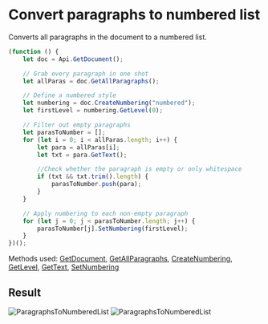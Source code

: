 # Convert paragraphs to numbered list

Converts all paragraphs in the document to a numbered list.

```ts
(function () {
    let doc = Api.GetDocument();

    // Grab every paragraph in one shot
    let allParas = doc.GetAllParagraphs();

    // Define a numbered style
    let numbering = doc.CreateNumbering("numbered");
    let firstLevel = numbering.GetLevel(0);

    // Filter out empty paragraphs
    let parasToNumber = [];
    for (let i = 0; i < allParas.length; i++) {
        let para = allParas[i];
        let txt = para.GetText();

        //Check whether the paragraph is empty or only whitespace
        if (txt && txt.trim().length) {
            parasToNumber.push(para);
        }
    }

    // Apply numbering to each non-empty paragraph
    for (let j = 0; j < parasToNumber.length; j++) {
        parasToNumber[j].SetNumbering(firstLevel);
    }
})();
```

Methods used: [GetDocument](../../../../office-api/usage-api/text-document-api/Api/Methods/GetDocument.md), [GetAllParagraphs](../../../../office-api/usage-api/text-document-api/ApiDocument/Methods/GetAllParagraphs.md), [CreateNumbering](../../../../office-api/usage-api/text-document-api/ApiDocument/Methods/CreateNumbering.md), [GetLevel](../../../../office-api/usage-api/text-document-api/ApiNumbering/Methods/GetLevel.md), [GetText](../../../../office-api/usage-api/text-document-api/ApiParagraph/Methods/GetText.md), [SetNumbering](../../../../office-api/usage-api/text-document-api/ApiParagraph/Methods/SetNumbering.md)

## Result

![ParagraphsToNumberedList](/assets/images/plugins/paragraphs-to-numbered-list.png#gh-light-mode-only)
![ParagraphsToNumberedList](/assets/images/plugins/paragraphs-to-numbered-list.dark.png#gh-dark-mode-only)
